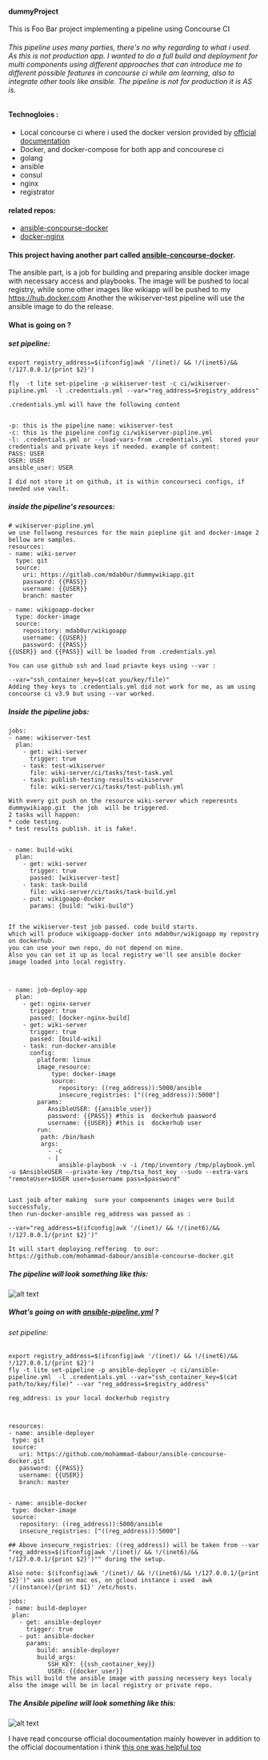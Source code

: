 #### dummyProject
This is Foo Bar project implementing a pipeline using Concourse CI 

###### This pipeline uses many parties, there's no why regarding to what i used. As this is not production app. I wanted to do a full build and deployment for multi components using different approaches that can introduce me to  different possible features in concourse ci while am learning, also to integrate other tools like ansible. The pipeline is not for production it is AS is.

#### Technogloies :
 * Local concourse ci where i used the docker version provided by [official documentation] 
 * Docker, and docker-compose for both app and concourese ci
 * golang
 * ansible
 * consul
 * nginx
 * registrator
 
 #### related repos:
 * [ansible-concourse-docker]
 * [docker-nginx]
 
 
 #### This project having  another part called [ansible-concourse-docker]. 
 The ansible part, is a job for building and preparing ansible docker image with necessary access and playbooks.
 The image will be pushed to local registry, while some other images like wikiapp will be pushed to my https://hub.docker.com 
 Another the wikiserver-test pipeline will use the ansible image to do the release.
 
 #### What is going on ?
 
 
 ##### set pipeline:
 
 ```
 export registry_address=$(ifconfig|awk '/(inet)/ && !/(inet6)/&& !/127.0.0.1/{print $2}')
 
 fly  -t lite set-pipeline -p wikiserver-test -c ci/wikiserver-pipline.yml  -l .credentials.yml --var="reg_address=$registry_address"

.credentials.yml will have the following content


-p: this is the pipeline name: wikiserver-test
-c: this is the pipeline config ci/wikiserver-pipline.yml
-l: .credentials.yml or --load-vars-from .credentials.yml  stored your credentials and private keys if needed. example of content: 
PASS: USER
USER: USER
ansible_user: USER

I did not store it on github, it is within concourseci configs, if needed use vault.
 ```

##### inside the pipeline's resources:

```
# wikiserver-pipline.yml
we use follwong resources for the main piepline git and docker-image 2 bellow are samples.
resources:
- name: wiki-server
  type: git
  source:
    uri: https://gitlab.com/mdab0ur/dummywikiapp.git
    password: {{PASS}}
    username: {{USER}}
    branch: master

- name: wikigoapp-docker
  type: docker-image
  source:
    repository: mdab0ur/wikigoapp
    username: {{USER}}
    password: {{PASS}}
{{USER}} and {{PASS}} will be loaded from .credentials.yml

You can use github ssh and load priavte keys using --var :

--var="ssh_container_key=$(cat you/key/file)"
Adding they keys to .credentials.yml did not work for me, as am using concourse ci v3.9 but using --var worked.

```

##### Inside the pipeline jobs:

```
jobs:
- name: wikiserver-test
  plan:
    - get: wiki-server
      trigger: true
    - task: test-wikiserver
      file: wiki-server/ci/tasks/test-task.yml
    - task: publish-testing-results-wikiserver
      file: wiki-server/ci/tasks/test-publish.yml
      
With every git push on the resource wiki-server which reperesnts dummywikiapp.git  the job  will be triggered. 
2 tasks will happen:
* code testing.
* test results publish. it is fake!.


- name: build-wiki
  plan:
    - get: wiki-server
      trigger: true
      passed: [wikiserver-test]
    - task: task-build
      file: wiki-server/ci/tasks/task-build.yml
    - put: wikigoapp-docker
      params: {build: "wiki-build"}


If the wikiserver-test job passed. code build starts. 
which will produce wikigoapp-docker into mdab0ur/wikigoapp my repostry on dockerhub.
you can use your own repo, do not depend on mine.
Also you can set it up as local registry we'll see ansible docker image loaded into local registry.



- name: job-deploy-app
  plan:
    - get: nginx-server
      trigger: true
      passed: [docker-nginx-build]
    - get: wiki-server
      trigger: true
      passed: [build-wiki]
    - task: run-docker-ansible
      config:
        platform: linux
        image_resource:
            type: docker-image
            source:
              repository: ((reg_address)):5000/ansible
              insecure_registries: ["((reg_address)):5000"]
        params:
           AnsibleUSER: {{ansible_user}}
           password: {{PASS}} #this is  dockerhub paasword
           username: {{USER}} #this is  dockerhub user
        run:
         path: /bin/bash
         args:
           - -c
           - |
              ansible-playbook -v -i /tmp/inventory /tmp/playbook.yml -u $AnsibleUSER --private-key /tmp/tsa_host_key --sudo --extra-vars "remoteUser=$USER user=$username pass=$password" 


Last joib after making  sure your compoenents images were build successfuly,
then run-docker-ansible reg_address was passed as :  

--var="reg_address=$(ifconfig|awk '/(inet)/ && !/(inet6)/&& !/127.0.0.1/{print $2}')"

It will start deploying reffering  to our:
https://github.com/mohammad-dabour/ansible-concourse-docker.git
```


##### The pipeline will look something like this:

![alt text](https://raw.githubusercontent.com/mohammad-dabour/dummyProject/master/Screen%20Shot%202018-03-28%20at%202.49.42%20PM.png)

 
 
 ##### What's going on with [ansible-pipeline.yml]  ?
 
 ###### set pipeline:
 
 ```
 export registry_address=$(ifconfig|awk '/(inet)/ && !/(inet6)/&& !/127.0.0.1/{print $2}')
 fly -t lite set-pipeline -p ansible-deployer -c ci/ansible-pipeline.yml  -l .credentials.yml --var="ssh_container_key=$(cat path/to/key/file)" --var "reg_address=$registry_address"
 
 reg_address: is your local dockerhub registry
 ```
 
 
 ```
 
 
 resources:
- name: ansible-deployer
  type: git
  source:
    uri: https://github.com/mohammad-dabour/ansible-concourse-docker.git
    password: {{PASS}}
    username: {{USER}}
    branch: master


- name: ansible-docker
  type: docker-image
  source:
    repository: ((reg_address)):5000/ansible
    insecure_registries: ["((reg_address)):5000"]
    
## Above insecure_registries: ((reg_address)) will be taken from --var "reg_address=$(ifconfig|awk '/(inet)/ && !/(inet6)/&& !/127.0.0.1/{print $2}')"" during the setup.

Also note: $(ifconfig|awk '/(inet)/ && !/(inet6)/&& !/127.0.0.1/{print $2}')" was used on mac os, on gcloud instance i used  awk '/(instance)/{print $1}' /etc/hosts.

jobs:
- name: build-deployer
  plan:
    - get: ansible-deployer
      trigger: true
    - put: ansible-docker
      params: 
         build: ansible-deployer
         build_args:
            SSH_KEY: {{ssh_container_key}}
            USER: {{docker_user}}
This will build the ansible image with passing necessery keys localy also the image will be in local registry or private repo.
```

 
 
 ##### The Ansible pipeline will look something like this:
![alt text]( https://raw.githubusercontent.com/mohammad-dabour/dummyProject/master/Screen%20Shot%202018-03-28%20at%203.02.16%20PM.png)

 I have read concourse official docoumentation mainly  however in addition to the official docoumentation  i think [this one was helpful too]
 
 [official documentation]: https://concourse-ci.org/docker-repository.html
 [this one was helpful too]: https://github.com/JeffDeCola/hello-go
 [ansible-concourse-docker]: https://github.com/mohammad-dabour/ansible-concourse-docker.git
 [ansible-pipeline.yml]: https://github.com/mohammad-dabour/ansible-concourse-docker/blob/master/ci/ansible-pipeline.yml
 [docker-nginx]: https://github.com/mohammad-dabour/docker-nginx
